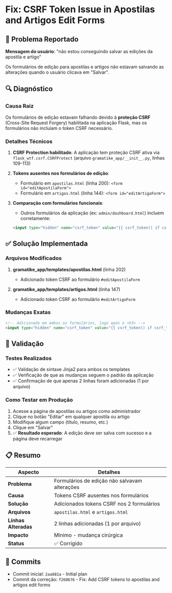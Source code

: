 # Fix: CSRF Token Issue in Apostilas and Artigos Edit Forms

## 🐛 Problema Reportado
**Mensagem do usuário**: "não estou conseguindo salvar as edições da apostila e artigo"

Os formulários de edição para apostilas e artigos não estavam salvando as alterações quando o usuário clicava em "Salvar".

## 🔍 Diagnóstico

### Causa Raiz
Os formulários de edição estavam falhando devido à **proteção CSRF** (Cross-Site Request Forgery) habilitada na aplicação Flask, mas os formulários não incluíam o token CSRF necessário.

### Detalhes Técnicos
1. **CSRF Protection habilitado**: A aplicação tem proteção CSRF ativa via `flask_wtf.csrf.CSRFProtect` (arquivo `gramatike_app/__init__.py`, linhas 109-113)

2. **Tokens ausentes nos formulários de edição**:
   - Formulário em `apostilas.html` (linha 200): `<form id="editApostilaForm">`
   - Formulário em `artigos.html` (linha 144): `<form id="editArtigoForm">`

3. **Comparação com formulários funcionais**:
   - Outros formulários da aplicação (ex: `admin/dashboard.html`) incluem corretamente:
   ```html
   <input type="hidden" name="csrf_token" value="{{ csrf_token() if csrf_token is defined else '' }}" />
   ```

## ✅ Solução Implementada

### Arquivos Modificados
1. **gramatike_app/templates/apostilas.html** (linha 202)
   - Adicionado token CSRF ao formulário `#editApostilaForm`

2. **gramatike_app/templates/artigos.html** (linha 147)
   - Adicionado token CSRF ao formulário `#editArtigoForm`

### Mudanças Exatas
```html
<!-- Adicionado em ambos os formulários, logo após o <h3> -->
<input type="hidden" name="csrf_token" value="{{ csrf_token() if csrf_token is defined else '' }}" />
```

## 🧪 Validação

### Testes Realizados
- ✅ Validação de sintaxe Jinja2 para ambos os templates
- ✅ Verificação de que as mudanças seguem o padrão da aplicação
- ✅ Confirmação de que apenas 2 linhas foram adicionadas (1 por arquivo)

### Como Testar em Produção
1. Acesse a página de apostilas ou artigos como administrador
2. Clique no botão "Editar" em qualquer apostila ou artigo
3. Modifique algum campo (título, resumo, etc.)
4. Clique em "Salvar"
5. ✅ **Resultado esperado**: A edição deve ser salva com sucesso e a página deve recarregar

## 📋 Resumo

| Aspecto | Detalhes |
|---------|----------|
| **Problema** | Formulários de edição não salvavam alterações |
| **Causa** | Tokens CSRF ausentes nos formulários |
| **Solução** | Adicionados tokens CSRF nos 2 formulários |
| **Arquivos** | `apostilas.html` e `artigos.html` |
| **Linhas Alteradas** | 2 linhas adicionadas (1 por arquivo) |
| **Impacto** | Mínimo - mudança cirúrgica |
| **Status** | ✅ Corrigido |

## 🔗 Commits
- Commit inicial: `2aa881a` - Initial plan
- Commit da correção: `f260676` - Fix: Add CSRF tokens to apostilas and artigos edit forms
